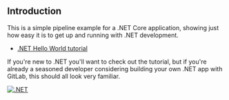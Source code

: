 ## Introduction

This is a simple pipeline example for a .NET Core application, showing just
how easy it is to get up and running with .NET development.


- [.NET Hello World tutorial](https://dotnet.microsoft.com/learn/dotnet/hello-world-tutorial/)

If you're new to .NET you'll want to check out the tutorial, but if you're
already a seasoned developer considering building your own .NET app with GitLab,
this should all look very familiar.



[![.NET](https://github.com/kirillosgeorge/task-2/actions/workflows/dotnet.yml/badge.svg)](https://github.com/kirillosgeorge/task-2/actions/workflows/dotnet.yml)
